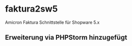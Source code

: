 # faktura2sw5
Amicron Faktura Schnittstelle für Shopware 5.x
## Erweiterung via PHPStorm hinzugefügt 
